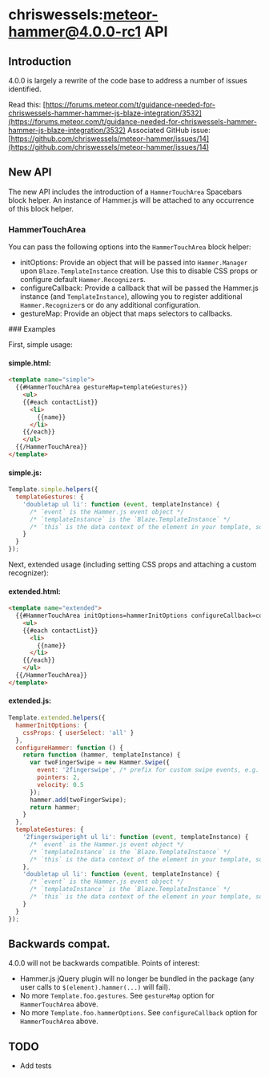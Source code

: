 # chriswessels:meteor-hammer@4.0.0-rc1 API

## Introduction

4.0.0 is largely a rewrite of the code base to address a number of issues identified.

Read this: [https://forums.meteor.com/t/guidance-needed-for-chriswessels-hammer-hammer-js-blaze-integration/3532](https://forums.meteor.com/t/guidance-needed-for-chriswessels-hammer-hammer-js-blaze-integration/3532)
Associated GitHub issue: [https://github.com/chriswessels/meteor-hammer/issues/14](https://github.com/chriswessels/meteor-hammer/issues/14)

## New API

The new API includes the introduction of a `HammerTouchArea` Spacebars block helper. An instance of Hammer.js will be attached to any occurrence of this block helper.

### HammerTouchArea

You can pass the following options into the `HammerTouchArea` block helper:

- initOptions: Provide an object that will be passed into `Hammer.Manager` upon `Blaze.TemplateInstance` creation. Use this to disable CSS props or configure default `Hammer.Recognizer`s.
- configureCallback: Provide a callback that will be passed the Hammer.js instance (and `TemplateInstance`), allowing you to register additional `Hammer.Recognizer`s or do any additional configuration.
- gestureMap: Provide an object that maps selectors to callbacks.

### Examples

First, simple usage:

#### simple.html:

```html
<template name="simple">
  {{#HammerTouchArea gestureMap=templateGestures}}
    <ul>
    {{#each contactList}}
      <li>
        {{name}}
      </li>
    {{/each}}
    </ul>
  {{/HammerTouchArea}}
</template>
```

#### simple.js:

```javascript
Template.simple.helpers({
  templateGestures: {
    'doubletap ul li': function (event, templateInstance) {
      /* `event` is the Hammer.js event object */
      /* `templateInstance` is the `Blaze.TemplateInstance` */
      /* `this` is the data context of the element in your template, so in this case the iteree from contactList in the template */
    }
  }
});
```

Next, extended usage (including setting CSS props and attaching a custom recognizer):

#### extended.html:

```html
<template name="extended">
  {{#HammerTouchArea initOptions=hammerInitOptions configureCallback=configureHammer gestureMap=templateGestures}}
    <ul>
    {{#each contactList}}
      <li>
        {{name}}
      </li>
    {{/each}}
    </ul>
  {{/HammerTouchArea}}
</template>
```

#### extended.js:

```javascript
Template.extended.helpers({
  hammerInitOptions: {
    cssProps: { userSelect: 'all' }
  },
  configureHammer: function () {
    return function (hammer, templateInstance) {
      var twoFingerSwipe = new Hammer.Swipe({
        event: '2fingerswipe', /* prefix for custom swipe events, e.g. 2fingerswipeleft, 2fingerswiperight */
        pointers: 2,
        velocity: 0.5
      });
      hammer.add(twoFingerSwipe);
      return hammer;
    }
  },
  templateGestures: {
    '2fingerswiperight ul li': function (event, templateInstance) {
      /* `event` is the Hammer.js event object */
      /* `templateInstance` is the `Blaze.TemplateInstance` */
      /* `this` is the data context of the element in your template, so in this case the iteree from contactList in the template */
    },
    'doubletap ul li': function (event, templateInstance) {
      /* `event` is the Hammer.js event object */
      /* `templateInstance` is the `Blaze.TemplateInstance` */
      /* `this` is the data context of the element in your template, so in this case the iteree from contactList in the template */
    }
  }
});
```

## Backwards compat.

4.0.0 will not be backwards compatible. Points of interest:

- Hammer.js jQuery plugin will no longer be bundled in the package (any user calls to `$(element).hammer(...)` will fail).
- No more `Template.foo.gestures`. See `gestureMap` option for `HammerTouchArea` above.
- No more `Template.foo.hammerOptions`. See `configureCallback` option for `HammerTouchArea` above.

## TODO

- Add tests
